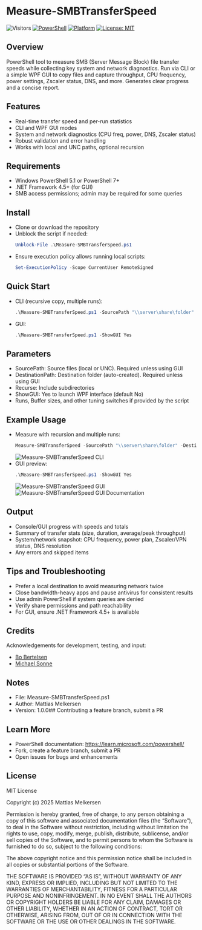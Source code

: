 # Measure-SMBTransferSpeed
![Visitors](https://visitor-badge.laobi.icu/badge?page_id=mmelkersen.Tools.SMB)
[![PowerShell](https://img.shields.io/badge/PowerShell-5.1%2B-blue)](#requirements) [![Platform](https://img.shields.io/badge/Platform-Windows-0078D7)](#requirements) [![License: MIT](https://img.shields.io/badge/License-MIT-yellow.svg)](#license)

## Overview
PowerShell tool to measure SMB (Server Message Block) file transfer speeds while collecting key system and network diagnostics. Run via CLI or a simple WPF GUI to copy files and capture throughput, CPU frequency, power settings, Zscaler status, DNS, and more. Generates clear progress and a concise report.

## Features
- Real-time transfer speed and per-run statistics
- CLI and WPF GUI modes
- System and network diagnostics (CPU freq, power, DNS, Zscaler status)
- Robust validation and error handling
- Works with local and UNC paths, optional recursion

## Requirements
- Windows PowerShell 5.1 or PowerShell 7+
- .NET Framework 4.5+ (for GUI)
- SMB access permissions; admin may be required for some queries

## Install
- Clone or download the repository
- Unblock the script if needed:
    ```powershell
    Unblock-File .\Measure-SMBTransferSpeed.ps1
    ```
- Ensure execution policy allows running local scripts:
    ```powershell
    Set-ExecutionPolicy -Scope CurrentUser RemoteSigned
    ```

## Quick Start
- CLI (recursive copy, multiple runs):
    ```powershell
    .\Measure-SMBTransferSpeed.ps1 -SourcePath "\\server\share\folder" -DestinationPath "C:\Temp\SMBTest" -Recurse -Runs 5
    ```
- GUI:
    ```powershell
    .\Measure-SMBTransferSpeed.ps1 -ShowGUI Yes
    ```

## Parameters
- SourcePath: Source files (local or UNC). Required unless using GUI
- DestinationPath: Destination folder (auto-created). Required unless using GUI
- Recurse: Include subdirectories
- ShowGUI: Yes to launch WPF interface (default No)
- Runs, Buffer sizes, and other tuning switches if provided by the script

## Example Usage
- Measure with recursion and multiple runs:
    ```powershell
    Measure-SMBTransferSpeed -SourcePath "\\server\share\folder" -DestinationPath "C:\temp" -Recurse -Runs 1
    ```
    ![Measure-SMBTransferSpeed CLI](Images/Measure-SMBTransferSpeed-CLI.png)
- GUI preview:
    ```powershell
    .\Measure-SMBTransferSpeed.ps1 -ShowGUI Yes
    ```
    ![Measure-SMBTransferSpeed GUI](Images/Measure-SMBTransferSpeed-GUI.png)
    ![Measure-SMBTransferSpeed GUI Documentation](Images/Measure-SMBTransferSpeed-GUI-Documentation.png)

## Output
- Console/GUI progress with speeds and totals
- Summary of transfer stats (size, duration, average/peak throughput)
- System/network snapshot: CPU frequency, power plan, Zscaler/VPN status, DNS resolution
- Any errors and skipped items

## Tips and Troubleshooting
- Prefer a local destination to avoid measuring network twice
- Close bandwidth-heavy apps and pause antivirus for consistent results
- Use admin PowerShell if system queries are denied
- Verify share permissions and path reachability
- For GUI, ensure .NET Framework 4.5+ is available

## Credits
Acknowledgements for development, testing, and input:
- [Bo Bertelsen](https://www.linkedin.com/in/bertelsenbo/)
- [Michael Sonne](https://www.linkedin.com/in/michaelmsonne/)

## Notes
- File: Measure-SMBTransferSpeed.ps1
- Author: Mattias Melkersen
- Version: 1.0.0## Contributing
a feature branch, submit a PR
## Learn More
- PowerShell documentation: https://learn.microsoft.com/powershell/
- Fork, create a feature branch, submit a PR
- Open issues for bugs and enhancements

## License
MIT License

Copyright (c) 2025 Mattias Melkersen

Permission is hereby granted, free of charge, to any person obtaining a copy
of this software and associated documentation files (the “Software”), to deal
in the Software without restriction, including without limitation the rights
to use, copy, modify, merge, publish, distribute, sublicense, and/or sell
copies of the Software, and to permit persons to whom the Software is
furnished to do so, subject to the following conditions:

The above copyright notice and this permission notice shall be included in
all copies or substantial portions of the Software.

THE SOFTWARE IS PROVIDED “AS IS”, WITHOUT WARRANTY OF ANY KIND, EXPRESS OR
IMPLIED, INCLUDING BUT NOT LIMITED TO THE WARRANTIES OF MERCHANTABILITY,
FITNESS FOR A PARTICULAR PURPOSE AND NONINFRINGEMENT. IN NO EVENT SHALL THE
AUTHORS OR COPYRIGHT HOLDERS BE LIABLE FOR ANY CLAIM, DAMAGES OR OTHER
LIABILITY, WHETHER IN AN ACTION OF CONTRACT, TORT OR OTHERWISE, ARISING FROM,
OUT OF OR IN CONNECTION WITH THE SOFTWARE OR THE USE OR OTHER DEALINGS IN
THE SOFTWARE.